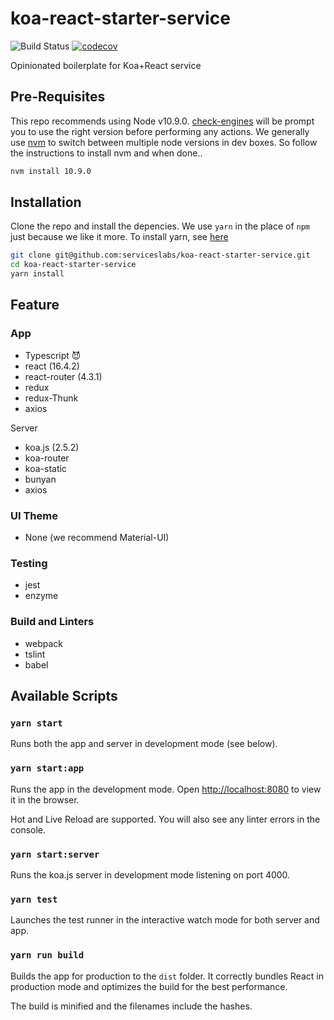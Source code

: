 # koa-react-starter-service

![Build Status](https://codebuild.us-west-2.amazonaws.com/badges?uuid=eyJlbmNyeXB0ZWREYXRhIjoic01RblM3VVFoNE9yYVY5SkFIN0JXTkp4aTVodHZEdkJiRmlzaTBxRkpDbUJOV3EzU1R4eUhia1BDVGZmcStUcWY3ZENGQmZLa3VxR1hFNWRPRkIrUFVBPSIsIml2UGFyYW1ldGVyU3BlYyI6InQvd0VWY0UyNE03Nnl4LzIiLCJtYXRlcmlhbFNldFNlcmlhbCI6MX0%3D&branch=master)
[![codecov](https://codecov.io/gh/serviceslabs/koa-react-starter-service/branch/master/graph/badge.svg?token=yfL4V2jqAY)](https://codecov.io/gh/serviceslabs/koa-react-starter-service)


Opinionated boilerplate for Koa+React service

## Pre-Requisites

This repo recommends using Node v10.9.0. [check-engines](https://github.com/kruppel/check-engines#readme) will be prompt you to use the right version before performing any actions. We generally use [nvm](https://github.com/creationix/nvm) to switch between multiple node versions in dev boxes. So follow the instructions to install nvm and when done..

```bash
nvm install 10.9.0
```

## Installation

Clone the repo and install the depencies. We use `yarn` in the place of `npm ` just because we like it more. To install yarn, see [here](https://yarnpkg.com/en/docs/install#mac-stable)

```bash
git clone git@github.com:serviceslabs/koa-react-starter-service.git
cd koa-react-starter-service
yarn install
```

## Feature

### App

* Typescript  😈
* react (16.4.2)
* react-router (4.3.1)
* redux
* redux-Thunk
* axios

Server

* koa.js (2.5.2)
* koa-router
* koa-static
* bunyan
* axios

### UI Theme

* None (we recommend Material-UI)

### Testing

* jest
* enzyme

### Build and Linters

* webpack
* tslint
* babel

## Available Scripts

### `yarn start`

Runs both the app and server in development mode (see below).

### `yarn start:app`

Runs the app in the development mode.
Open <http://localhost:8080> to view it in the browser.

Hot and Live Reload are supported.
You will also see any linter errors in the console.

### `yarn start:server`

Runs the koa.js server in development mode listening on port 4000.

### `yarn test`

Launches the test runner in the interactive watch mode for both server and app.

### `yarn run build`

Builds the app for production to the `dist` folder.
It correctly bundles React in production mode and optimizes the build for the best performance.

The build is minified and the filenames include the hashes.
